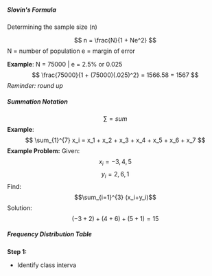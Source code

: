 ##### Slovin's Formula
Determining the sample size (n)

$$
n = \frac{N}{1 + Ne^2}
$$
N = number of population
e = margin of error

**Example**:
N = 75000 | e = 2.5% or 0.025
$$
\frac{75000}{1 + (75000)(.025)^2} = 1566.58 = 1567
$$
*Reminder: round up*

##### Summation Notation
$$
\sum = sum
$$
**Example**:
$$
\sum_{1}^{7} x_i = x_1 + x_2 + x_3 + x_4 + x_5 + x_6 + x_7
$$
**Example Problem:**
Given: 
$$ x_i = -3, 4, 5 $$
$$ y_i = 2, 6, 1 $$
Find:  $$\sum_{i=1}^{3} (x_i+y_i)$$
Solution: $$(-3+2)+(4+6)+(5+1) = 15$$
##### Frequency Distribution Table
**Step 1:**
- Identify class interva